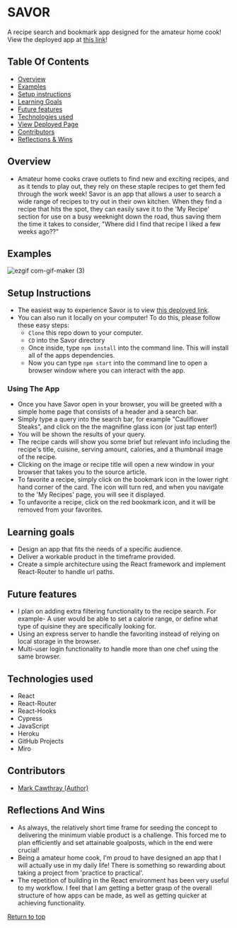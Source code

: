 # SAVOR
A recipe search and bookmark app designed for the amateur home cook!
View the deployed app at [this link](https://recipe-savor.herokuapp.com/)!
## Table Of Contents
+ [Overview](#overview)
+ [Examples](#examples)
+ [Setup instructions](#setup-instructions)
+ [Learning Goals](#learning-goals)
+ [Future features](#future-features)
+ [Technologies used](#technologies-used)
+ [View Deployed Page](#view-deployed-page)
+ [Contributors](#contributors)
+ [Reflections & Wins](#reflections-and-wins)

## Overview
+ Amateur home cooks crave outlets to find new and exciting recipes, and as it tends to play out, they rely on these staple recipes to get them fed through the work week! Savor is an app that allows a user to search a wide range of recipes to try out in their own kitchen. When they find a recipe that hits the spot, they can easily save it to the 'My Recipe' section for use on a busy weeknight down the road, thus saving them the time it takes to consider, "Where did I find that recipe I liked a few weeks ago??" 

## Examples

![ezgif com-gif-maker (3)](https://user-images.githubusercontent.com/81891209/135012921-41e03440-65b1-40ed-b25d-eea7568648e0.gif)


## Setup Instructions
 + The easiest way to experience Savor is to view [this deployed link](https://recipe-savor.herokuapp.com/).
 + You can also run it locally on your computer! To do this, please follow these easy steps:
    + ```Clone``` this repo down to your computer.
    + ```CD``` into the Savor directory
    + Once inside, type ```npm install``` into the command line. This will install all of the apps dependencies.
    + Now you can type ```npm start``` into the command line to open a browser window where you can interact with the app.
  
### Using The App
 + Once you have Savor open in your browser, you will be greeted with a simple home page that consists of a header and a search bar.
 + Simply type a query into the search bar, for example "Cauliflower Steaks", and click on the the magnifine glass icon (or just tap enter!)
 + You will be shown the results of your query. 
 + The recipe cards will show you some brief but relevant info including the recipe's title, cuisine, serving amount, calories, and a thumbnail image of the recipe.
 + Clicking on the image or recipe title will open a new window in your browser that takes you to the source article.
 + To favorite a recipe, simply click on the bookmark icon in the lower right hand corner of the card. The icon will turn red, and when you navigate to the 'My Recipes' page, you will see it displayed.
 + To unfavorite a recipe, click on the red bookmark icon, and it will be removed from your favorites.

## Learning goals
  + Design an app that fits the needs of a specific audience.
  + Deliver a workable product in the timeframe provided.
  + Create a simple architecture using the React framework and implement React-Router to handle url paths.
  
## Future features
  + I plan on adding extra filtering functionality to the recipe search. For example- A user would be able to set a calorie range, or define what type of quisine they are specifically looking for.
  + Using an express server to handle the favoriting instead of relying on local storage in the browser.
  + Multi-user login functionality to handle more than one chef using the same browser.

## Technologies used
  + React
  + React-Router
  + React-Hooks
  + Cypress
  + JavaScript
  + Heroku
  + GitHub Projects
  + Miro
  

## Contributors
  + [Mark Cawthray (Author)](https://github.com/MTCawthray)
  

## Reflections And Wins
  + As always, the relatively short time frame for seeding the concept to delivering the minimum viable product is a challenge. This forced me to plan efficiently and set attainable goalposts, which in the end were crucial! 
  + Being a amateur home cook, I'm proud to have designed an app that I will actually use in my daily life! There is something so rewarding about taking a project from 'practice to practical'.
  + The repetition of building in the React environment has been very useful to my workflow. I feel that I am getting a better grasp of the overall structure of how apps can be made, as well as getting quicker at achieving functionality.

  [Return to top](#savor)